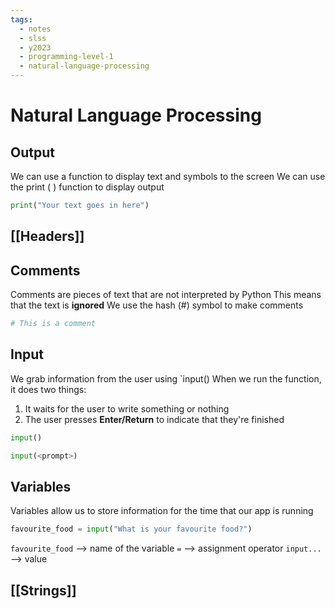 ```yaml
---
tags:
  - notes
  - slss
  - y2023
  - programming-level-1
  - natural-language-processing
---
```


# Natural Language Processing

## Output

We can use a function to display text and symbols to the screen
We can use the print ( ) function to display output

```python
print("Your text goes in here")
```


## [[Headers]]


## Comments

Comments are pieces of text that are not interpreted by Python
This means that the text is **ignored**
We use the hash (#) symbol to make comments

```python
# This is a comment
```


## Input

We grab information from the user using `input()
When we run the function, it does two things:
1. It waits for the user to write something or nothing
2. The user presses **Enter/Return** to indicate that they're finished

```python
input()

input(<prompt>)
```


## Variables

Variables allow us to store information for the time that our app is running

```python
favourite_food = input("What is your favourite food?")
```

`favourite_food` --> name of the variable
`=` --> assignment operator
`input...` --> value


## [[Strings]]
